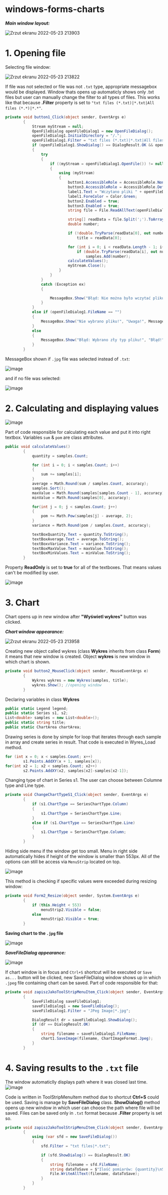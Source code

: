 # **windows-forms-charts**
***Main window layout:***

![Zrzut ekranu 2022-05-23 213903](https://user-images.githubusercontent.com/87483058/169895376-a68e4492-5b21-4f9d-9875-01e9cfaab351.png)

# 1. Opening file
Selecting file window:

![Zrzut ekranu 2022-05-23 213822](https://user-images.githubusercontent.com/87483058/169895532-d61f08ef-12d8-4faf-8d29-58c3529e5dfb.png)

If file was not selected or file was not `.txt` type, appropriate messagebox would be displayed. Window thats opens up automaticly shows only .txt files but user can manually change the filter to all types of files. This works like that because **.Filter** property is set to `"txt files (*.txt)|*.txt|All files (*.*)|*.*"`.
```c#
private void button1_Click(object sender, EventArgs e)
        {
            Stream myStream = null;
            OpenFileDialog openFileDialog1 = new OpenFileDialog();
            openFileDialog1.InitialDirectory = "/.";
            openFileDialog1.Filter = "txt files (*.txt)|*.txt|All files (*.*)|*.*";
            if (openFileDialog1.ShowDialog() == DialogResult.OK && openFileDialog1.FileName.Contains(".txt"))
            {
                try
                {
                    if ((myStream = openFileDialog1.OpenFile()) != null)
                    {
                        using (myStream)
                        {
                            button1.AccessibleRole = AccessibleRole.None;
                            button3.AccessibleRole = AccessibleRole.Default;
                            label1.Text = "Wczytano pliki " + openFileDialog1.FileName.Substring(openFileDialog1.FileName.LastIndexOf(@"\") + 1);
                            label1.ForeColor = Color.Green;
                            button2.Enabled = true;
                            button3.Enabled = true;
                            string file = File.ReadAllText(openFileDialog1.FileName);

                            string[] readData = file.Split(';').ToArray();
                            double number;

                            if (!double.TryParse(readData[0], out number))
                                title = readData[0];

                            for (int i = 0; i < readData.Length - 1; i++)
                                if (double.TryParse(readData[i], out number))
                                    samples.Add(number);
                            calculateValues();
                            myStream.Close();
                        }
                    }
                }
                catch (Exception ex)
                {

                    MessageBox.Show("Błąd: Nie można było wczytać pliku.\nOriginal error: " + ex.Message, "Błąd!", MessageBoxButtons.OK, MessageBoxIcon.Error);
                }
            }
            else if (openFileDialog1.FileName == "")
            {
                MessageBox.Show("Nie wybrano pliku!", "Uwaga!", MessageBoxButtons.OK, MessageBoxIcon.Warning);
            } 
            else
            {
                MessageBox.Show("Błąd: Wybrano zły typ pliku!", "Błąd!", MessageBoxButtons.OK, MessageBoxIcon.Error);
            }
        }
```
MessageBox shown if `.jpg` file was selected instead of `.txt`:

![image](https://user-images.githubusercontent.com/87483058/171732678-baf9ec86-869a-4cec-afe8-314c81d2c63e.png)

and if no file was selected:

![image](https://user-images.githubusercontent.com/87483058/171733298-4ec1da06-7e10-481d-87c5-aa5be9332d3f.png)


# 2. Calculating and displaying values

![image](https://user-images.githubusercontent.com/87483058/171727993-db055bf8-adf5-40a0-adec-131e498a0caf.png)

Part of code responsible for calculating each value and put it into right textbox. Variables `sum` & `pom` are class attributes.
```c#
public void calculateValues()
        {
            quantity = samples.Count;

            for (int i = 0; i < samples.Count; i++)
            {
                sum += samples[i];
            }
            average = Math.Round(sum / samples.Count, accuracy);
            samples.Sort();
            maxValue = Math.Round(samples[samples.Count - 1], accuracy);
            minValue = Math.Round(samples[0], accuracy);

            for(int j = 0; j < samples.Count; j++)
            {
                pom += Math.Pow(samples[j] - average, 2);
            }
            variance = Math.Round(pom / samples.Count, accuracy);

            textBoxQuantity.Text = quantity.ToString();
            textBoxAverage.Text = average.ToString();
            textBoxvVariance.Text = variance.ToString();
            textBoxMaxValue.Text = maxValue.ToString();
            textBoxMinValues.Text = minValue.ToString();
        }
```
Property **ReadOnly** is set to **true** for all of the textboxes. That means values can't be modified by user.

![image](https://user-images.githubusercontent.com/87483058/171498624-78853d12-85a5-47f9-b439-2455a1ddf3a5.png)

# 3. Chart

Chart opens up in new window after **"Wyświetl wykres"** button was clicked.

***Chart window appearance:***

![Zrzut ekranu 2022-05-23 213958](https://user-images.githubusercontent.com/87483058/169895679-6845b828-864a-4997-bbdd-09680ac74d07.png)

Creating new object called wykres (class **Wykres** inherits from class **Form**) it means that new window is created. Object **wykres** is new window in which chart is shown.
```c#
private void button2_MouseClick(object sender, MouseEventArgs e)
        {
            Wykres wykres = new Wykres(samples, title);
            wykres.Show(); //opening window
        }
```
Declaring variables in class **Wykres**
```c#
public static Legend legend;
public static Series s1, s2;
List<double> samples = new List<double>();
public static string title;
public static ChartArea chartArea;
```
Drawing series is done by simple for loop that iterates through each sample in array and create series in result. That code is executed in Wyres_Load method.
```c#
for (int x = 0; x < samples.Count; x++)
        s1.Points.AddXY(x + 1, samples[x]);
for(int x2 = 1; x2 < samples.Count; x2++)
        s2.Points.AddXY(x2, samples[x2]-samples[x2-1]);
```


Changing type of chart in Series s1. The user can choose between Columne type and Line type.

```c#
private void ChangeChartTypeS1_Click(object sender, EventArgs e)
        {
            if (s1.ChartType == SeriesChartType.Column)
            {
                s1.ChartType = SeriesChartType.Line;
            }
            else if (s1.ChartType == SeriesChartType.Line)
            {
                s1.ChartType = SeriesChartType.Column;
            }
        }
```
Hiding side menu if the window get too small. Menu in right side automatically hides if height of the window is smaller than 553px. All of the options can still be access via `MenuStrip` located on top.

![image](https://user-images.githubusercontent.com/87483058/171502723-1b222ba1-de61-42ab-bbfb-b7162b10f07f.png)

This method is checking if specific values were exceeded during resizing window:
```c#
private void Form2_Resize(object sender, System.EventArgs e)
        {
            if (this.Height < 553)
                menuStrip2.Visible = false;
            else
                menuStrip2.Visible = true;
        }
```
**Saving chart to the `.jpg` file**

![image](https://user-images.githubusercontent.com/87483058/171726154-31eadc46-f381-473f-a5e0-1b71cc0daf44.png)

***SaveFileDialog appearance:***

![image](https://user-images.githubusercontent.com/87483058/171726061-9c695374-5846-45de-b67b-576f1af21196.png)

If chart window is in focus and `Ctrl+S` shortcut will be executed or `Save as...` button will be clicked, new SaveFileDialog window shows up in which `.jpeg` file containing chart can be saved. Part of code responsible for that:
```c#
private void zapiszJakoToolStripMenuItem_Click(object sender, EventArgs e)
        {
            SaveFileDialog saveFileDialog1;
            saveFileDialog1 = new SaveFileDialog();
            saveFileDialog1.Filter = "JPeg Image|*.jpg";

            DialogResult dr = saveFileDialog1.ShowDialog();
            if (dr == DialogResult.OK)
            {
                string filename = saveFileDialog1.FileName;
                chart1.SaveImage(filename, ChartImageFormat.Jpeg);
            }
        }
```

# 4. Saving results to the `.txt` file
The window automaticlly displays path where it was closed last time.
![image](https://user-images.githubusercontent.com/87483058/171725390-2b201b42-d9a5-4f3c-82d3-f4c31d287145.png)

Code is written in ToolStripMenuItem method due to shortcut **Ctrl+S** could be used. Saving is manage by **SaveFileDialog** class. **ShowDialog()** method opens up new window in which user can choose the path where file will be saved. Files can be saved only in `.txt` format because **.Filter** property is set so.

```c#
private void zapiszJakoToolStripMenuItem_Click(object sender, EventArgs e)
        {
            using (var sfd = new SaveFileDialog())
            {
                sfd.Filter = "txt files|*.txt";

                if (sfd.ShowDialog() == DialogResult.OK)
                {
                    string filename = sfd.FileName;
                    string dataToSave = $"Ilość pomiarów: {quantity}\nŚrednia arytmetyczna: {average}\nWariancja: {variance}\nWartość maksymalna: {maxValue}\nWartość minimalna: {minValue}";
                    File.WriteAllText(filename, dataToSave);
                }
            }
        }
```
